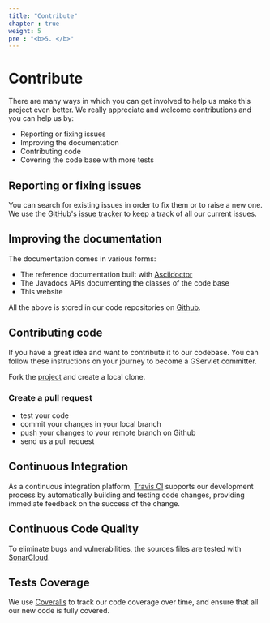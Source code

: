 ```yaml
---
title: "Contribute"
chapter : true
weight: 5
pre : "<b>5. </b>"
---
```


# Contribute

There are many ways in which you can get involved to help us make this project even better. We really appreciate and welcome contributions and you can help us by:

* Reporting or fixing issues
* Improving the documentation
* Contributing code
* Covering the code base with more tests

## Reporting or fixing issues

You can search for existing issues in order to fix them or to raise a new one. We use the [GitHub's issue tracker](https://github.com/GServlet/gservlet-api/issues) to keep a track of all our current issues.

## Improving the documentation

The documentation comes in various forms:

* The reference documentation built with [Asciidoctor](http://asciidoctor.org/)
* The Javadocs APIs documenting the classes of the code base
* This website

All the above is stored in our code repositories on [Github](https://github.com/GServlet).

## Contributing code

If you have a great idea and want to contribute it to our codebase. You can follow these instructions on your journey to become a GServlet committer.

Fork the [project](https://github.com/GServlet/gservlet-api) and create a local clone.

### Create a pull request

* test your code
* commit your changes in your local branch
* push your changes to your remote branch on Github
* send us a pull request 

## Continuous Integration
As a continuous integration platform, [Travis CI](https://travis-ci.com/GServlet/gservlet-api) supports our development process by automatically building and testing code changes, providing immediate feedback on the success of the change.

## Continuous Code Quality
To eliminate bugs and vulnerabilities, the sources files are tested with [SonarCloud](https://sonarcloud.io/dashboard?id=GServlet_gservlet-api).

## Tests Coverage
We use [Coveralls](https://coveralls.io/github/GServlet/gservlet-api) to track our code coverage over time, and ensure that all our new code is fully covered.

